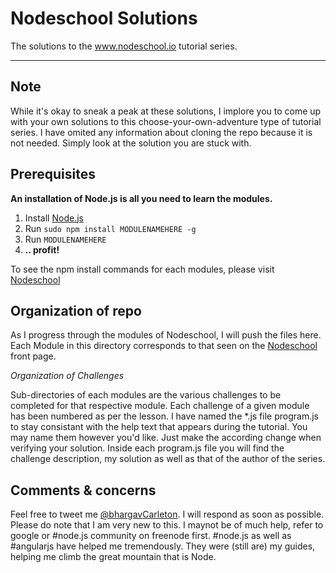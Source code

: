 Nodeschool Solutions
====================

The solutions to the www.nodeschool.io tutorial series. 

----------


Note
---------
While it's okay to sneak a peak at these solutions, I implore you to come up with your own solutions to this choose-your-own-adventure type of tutorial series. I have omited any information about cloning the repo because it is not needed. Simply look at the solution you are stuck with. 

Prerequisites
-----------------------
**An installation of Node.js is all you need to learn the modules.**
  1. Install [Node.js](http://nodejs.org/)
  2. Run `sudo npm install MODULENAMEHERE -g`
  3. Run `MODULENAMEHERE`
  4. **.. profit!**

To see the npm install commands for each modules, please visit [Nodeschool](http://nodeschool.io/)


Organization of repo
-----------------------
As I progress through the modules of Nodeschool, I will push the files here. Each Module in this directory corresponds to that seen on the [Nodeschool](http://nodeschool.io) front page. 

*Organization of Challenges*

Sub-directories of each modules are the various challenges to be completed for that respective module. Each challenge of a given module has been numbered as per the lesson. I have named the *.js file program.js to stay consistant with the help text that appears during the tutorial. You may name them however you'd like. Just make the according change when verifying your solution. Inside each program.js file you will find the challenge description, my solution as well as that of the author of the series. 

Comments & concerns
-----------------------
Feel free to tweet me [@bhargavCarleton](https://twitter.com/bhargavCarleton). I will respond as soon as possible. Please do note that I am very new to this. I maynot be of much help, refer to google or #node.js community on freenode first. #node.js as well as #angularjs have helped me tremendously. They were (still are) my guides, helping me climb the great mountain that is Node.